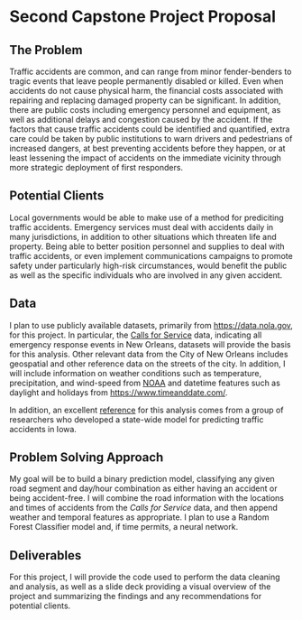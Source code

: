 # Second Capstone Project Proposal

## The Problem

Traffic accidents are common, and can range from minor fender-benders to tragic events that leave people permanently disabled or killed. Even when accidents do not cause physical harm, the financial costs associated with repairing and replacing damaged property can be significant. In addition, there are public costs including emergency personnel and equipment, as well as additional delays and congestion caused by the accident. If the factors that cause traffic accidents could be identified and quantified, extra care could be taken by public institutions to warn drivers and pedestrians of increased dangers, at best preventing accidents before they happen, or at least lessening the impact of accidents on the immediate vicinity through more strategic deployment of first responders.

## Potential Clients

Local governments would be able to make use of a method for prediciting traffic accidents. Emergency services must deal with accidents daily in many jurisdictions, in addition to other situations which threaten life and property. Being able to better position personnel and supplies to deal with traffic accidents, or even implement communications campaigns to promote safety under particularly high-risk circumstances, would benefit the public as well as the specific individuals who are involved in any given accident.

## Data

I plan to use publicly available datasets, primarily from https://data.nola.gov, for this project. In particular, the [Calls for Service](https://data.nola.gov/Public-Safety-and-Preparedness/Calls-for-Service-2012/rv3g-ypg7) data, indicating all emergency response events in New Orleans, datasets will provide the basis for this analysis. Other relevant data from the City of New Orleans includes geospatial and other reference data on the streets of the city. In addition, I will include information on weather conditions such as temperature, precipitation, and wind-speed from [NOAA](https://www1.ncdc.noaa.gov/pub/data/cdo/) and datetime features such as daylight and holidays from https://www.timeanddate.com/.

In addition, an excellent [reference](http://urbcomp.ist.psu.edu/2017/papers/Predicting.pdf) for this analysis comes from a group of researchers who developed a state-wide model for predicting traffic accidents in Iowa.

## Problem Solving Approach

My goal will be to build a binary prediction model, classifying any given road segment and day/hour combination as either having an accident or being accident-free. I will combine the road information with the locations and times of accidents from the *Calls for Service* data, and then append weather and temporal features as appropriate. I plan to use a Random Forest Classifier model and, if time permits, a neural network.

## Deliverables

For this project, I will provide the code used to perform the data cleaning and analysis, as well as a slide deck providing a visual overview of the project and summarizing the findings and any recommendations for potential clients.